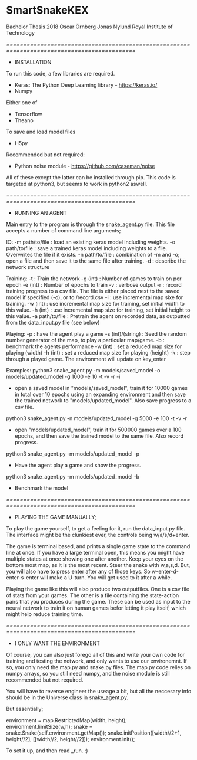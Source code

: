 # SmartSnakeKEX
Bachelor Thesis 2018 Oscar Örnberg Jonas Nylund Royal Institute of Technology



*============================================================================================*
* INSTALLATION 

To run this code, a few libraries are required. 
* Keras: The Python Deep Learning library - https://keras.io/
* Numpy

Either one of 
* Tensorflow 
* Theano

To save and load model files
* H5py

Recommended but not required:
* Python noise module - https://github.com/caseman/noise

All of these except the latter can be installed through pip.
This code is targeted at python3, but seems to work in python2 aswell.


*============================================================================================*
* RUNNING AN AGENT

Main entry to the program is through the snake_agent.py file. This file accepts a number of command line arguments;

IO:
-m path/to/file : load an existing keras model including weights.
-o path/to/file : save a trained keras model including weights to a file. Overwrites the file if it exists.
-n path/to/file : combination of -m and -o; open a file and then save it to the same file after training.
-d : describe the network structure

Training:
-t : Train the network
-g (int) : Number of games to train on per epoch
-e (int) : Number of epochs to train
-v : verbose output
-r : record training progress to a csv file. The file is either placed next to the saved model if specified (-o), or to /record.csv
-i : use incremental map sixe for training.
-w (int) : use incremental map size for training, set initial width to this value.
-h (int) : use incremental map size for training, set initial height to this value.
-a path/to/file : Pretrain the agent on recorded data, as outputted from the data_input.py file (see below)

Playing:
-p : have the agent play a game
-s (int)/(string) : Seed the random number generator of the map, to play a particular map/game.
-b : benchmark the agents performance
-w (int) : set a reduced map size for playing (width)
-h (int) : set a reduced map size for playing (height)
-k : step through a played game. The environment will update on key_enter

Examples:
python3 snake_agent.py -m models/saved_model -o models/updated_model -g 1000 -e 10 -t -v -r -i
- open a saved model in "models/saved_model", train it for 10000 games in total over 10 epochs using an expanding environment and then save the trained network to "models/updated_model". Also save progress to a csv file.

python3 snake_agent.py -n models/updated_model -g 5000 -e 100 -t -v -r
- open "models/updated_model", train it for 500000 games over a 100 epochs, and then save the trained model to the same file. Also record progress.

python3 snake_agent.py -m models/updated_model -p
- Have the agent play a game and show the progress.

python3 snake_agent.py -m models/updated_model -b
- Benchmark the model


*============================================================================================*
* PLAYING THE GAME MANUALLY;

To play the game yourself, to get a feeling for it, run the data_input.py file. The interface might be the clunkiest ever, the controls being
w/a/s/d+enter.

The game is terminal based, and prints a single game state to the command line at once. If you have a large terminal open, this means you might have multiple states at once showing one after another.
Keep your eyes on the bottom most map, as it is the most recent. 
Steer the snake with w,a,s,d. But, you will also have to press enter after any of those keys. So w-enter-d-enter-s-enter will make a U-turn.
You will get used to it after a while.

Playing the game like this will also produce two outputfiles. One is a csv file of stats from your games. The other is a file containing the state-action pairs that you produces during the game. 
These can be used as input to the neural network to train it on human games befor letting it play itself, which might help reduce training time.


*============================================================================================*
* I ONLY WANT THE ENVIRONMENT

Of course, you can also just forego all of this and write your own code for training and testing the network, and only wants to use our environemnt.
If so, you only need the map.py and snake.py files. The map.py code relies on numpy arrays, so you still need numpy, and the noise module is still recommended but not required.

You will have to reverse engineer the useage a bit, but all the neccesary info should be in the Universe class in snake_agent.py.

But essentially;

environment = map.RestrictedMap(width, height);
environment.limitSize(w,h);
snake = snake.Snake(self.environment.getMap());
snake.initPosition([width//2+1, height//2], [[width//2, height//2]]);
environment.init();

To set it up, and then read _run. :)


